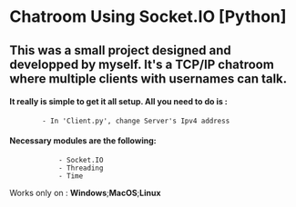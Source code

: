 # Chatroom Using Socket.IO [Python]
## This was a small project designed and developped by myself. It's a TCP/IP chatroom where multiple clients with usernames can talk.
#### It really is simple to get it all setup. All you need to do is :
            - In 'Client.py', change Server's Ipv4 address


#### Necessary modules are the following:
```
            - Socket.IO
            - Threading
            - Time
```

Works only on : __Windows__;__MacOS__;__Linux__
